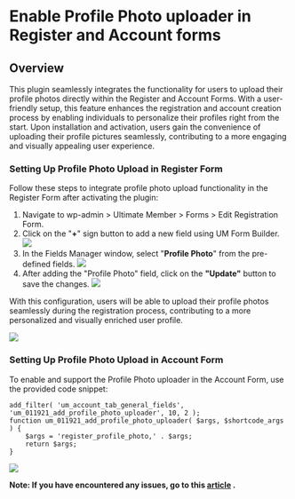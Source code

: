 ---
---
# Enable Profile Photo uploader in Register and Account forms
Overview
--------

 This plugin seamlessly integrates the functionality for users to upload their profile photos directly within the Register and Account Forms. With a user-friendly setup, this feature enhances the registration and account creation process by enabling individuals to personalize their profiles right from the start. Upon installation and activation, users gain the convenience of uploading their profile pictures seamlessly, contributing to a more engaging and visually appealing user experience.

### Setting Up Profile Photo Upload in Register Form

 Follow these steps to integrate profile photo upload functionality in the Register Form after activating the plugin:

1. Navigate to wp-admin &gt; Ultimate Member &gt; Forms &gt; Edit Registration Form.
2. Click on the "<strong>+</strong>" sign button to add a new field using UM Form Builder.   ![](https://s3.amazonaws.com/helpscout.net/docs/assets/561c96629033600a7a36d662/images/654f50ba8fd0677319115f26/file-oN9NLrK546.png)
3. In the Fields Manager window, select "<strong>Profile Photo</strong>" from the pre-defined fields.   ![](https://s3.amazonaws.com/helpscout.net/docs/assets/561c96629033600a7a36d662/images/654f51676e5cdb01c2a3301a/file-UMZPupgTbD.png)
4. After adding the "Profile Photo" field, click on the <strong>"Update"</strong> button to save the changes.   ![](https://s3.amazonaws.com/helpscout.net/docs/assets/561c96629033600a7a36d662/images/654f524500e96206bf001000/file-4Icm2MlnDO.png)

 With this configuration, users will be able to upload their profile photos seamlessly during the registration process, contributing to a more personalized and visually enriched user profile.

  ![](https://s3.amazonaws.com/helpscout.net/docs/assets/561c96629033600a7a36d662/images/654f54d7687c016dc15b7624/file-sbCHrzqyzY.png)

### Setting Up Profile Photo Upload in Account Form 

 To enable and support the Profile Photo uploader in the Account Form, use the provided code snippet:

```
add_filter( 'um_account_tab_general_fields', 'um_011921_add_profile_photo_uploader', 10, 2 );
function um_011921_add_profile_photo_uploader( $args, $shortcode_args ) {
    $args = 'register_profile_photo,' . $args;
    return $args;
}
```

  ![](https://s3.amazonaws.com/helpscout.net/docs/assets/561c96629033600a7a36d662/images/654f568600e96206bf001001/file-AcOmUsoqHx.png)

 <strong>Note: If you have encountered any issues, go to this  [article](/docs-v3/um-extended/article/114-photo-uploads-not-working) .</strong>